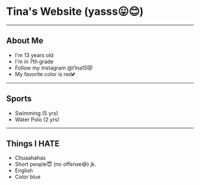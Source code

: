 # Tina's Website (yasss😛😊)

*****

## About Me
- I'm 13 years old
- I'm in 7th grade
- Follow my Instagram @t1na15😻
- My favorite color is red💕

*****

## Sports 
- Swimming (5 yrs)
- Water Polo (2 yrs)


*****

## Things I HATE
- Chuaahahas
- Short people😇 (no offense😅) jk.
- English
- Color blue

